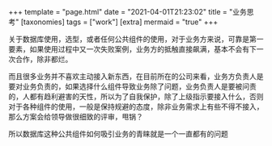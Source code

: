 +++
template = "page.html"
date =  "2021-04-01T21:23:02"
title = "业务思考"
[taxonomies] 
tags = ["work"]
[extra]
mermaid = "true"
+++

关于数据库使用，选型，或者任何公共组件的使用，对于业务方来说，可靠是第一要素，如果使用过程中又一次失败案例，业务方的抵触直接飙满，基本不会有下一次合作，除非都烂。

而且很多业务并不喜欢主动接入新东西，在目前所在的公司来看，业务方负责人是要对业务负责的，如果选择什么组件导致业务除了问题，业务负责人是要被问责的，人都有趋利避害的天性，所以为了自我保护，除了上级指示要接入什么，否则对于各种组件的使用，一般是保持规避的态度，除非业务需求上有些不得不接入，那么方案会给领导做很细致的评审，甩锅？

所以数据库这种公共组件如何吸引业务的青睐就是一个一直都有的问题


